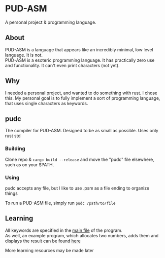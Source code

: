 # PUD-ASM

A personal project & programming language.

## About

PUD-ASM is a language that appears like an incredibly minimal, low level language. It is not.  
PUD-ASM is a esoteric programming language. It has practically zero use and functionality. It can't even print characters (not yet).

## Why

I needed a personal project, and wanted to do something with rust. I chose this.
My personal goal is to fully implement a sort of programming language, that uses single characters as keywords.

## pudc

The compiler for PUD-ASM.
Designed to be as small as possible. Uses only rust std

### Building

Clone repo & `cargo build --release` and move the "pudc" file elsewhere, such as on your $PATH.

### Using

pudc accepts any file, but I like to use .psm as a file ending to organize things

To run a PUD-ASM file, simply run `pudc /path/to/file`

## Learning

All keywords are specified in the [main file](./test.psm) of the program.  
As well, an example program, which allocates two numbers, adds them and displays the result can be found [here](./test.psm)

More learning resources may be made later
